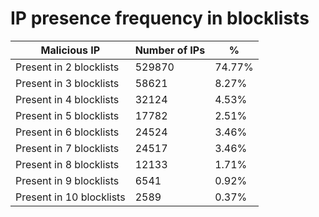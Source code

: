 # IP presence frequency in blocklists
| Malicious IP | Number of IPs | % |
|----|----|----|
| Present in 2 blocklists | 529870 | 74.77% |
| Present in 3 blocklists | 58621 | 8.27% |
| Present in 4 blocklists | 32124 | 4.53% |
| Present in 5 blocklists | 17782 | 2.51% |
| Present in 6 blocklists | 24524 | 3.46% |
| Present in 7 blocklists | 24517 | 3.46% |
| Present in 8 blocklists | 12133 | 1.71% |
| Present in 9 blocklists | 6541 | 0.92% |
| Present in 10 blocklists | 2589 | 0.37% |
